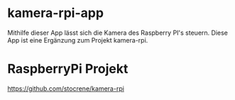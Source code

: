 # kamera-rpi-app

Mithilfe dieser App lässt sich die Kamera des Raspberry PI's steuern. 
Diese App ist eine Ergänzung zum Projekt kamera-rpi. 

# RaspberryPi Projekt

https://github.com/stocrene/kamera-rpi
